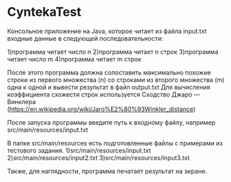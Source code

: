# CyntekaTest
Консольное приложение на Java, которое читает из файла input.txt входные данные в следующей последовательности:

1)программа читает число n
2)программа читает n строк
3)программа читает число m
4)программа читает m строк

После этого программа должна сопоставить максимально похожие строки из первого множества (n) со строками из второго множества (m) 
одна к одной и вывести результат в файл output.txt
Для вычисления коэффициента схожести строк используется Сходство Джаро — Винклера (https://en.wikipedia.org/wiki/Jaro%E2%80%93Winkler_distance)

После запуска программы введите путь к входному файлу, например 
src/main/resources/input.txt

В папке src/main/resources есть подготовленные файлы с примерами из тестового задания.
1)src/main/resources/input.txt
2)src/main/resources/input2.txt
3)src/main/resources/input3.txt

Также, для наглядности, программа печатает результат на экране.
